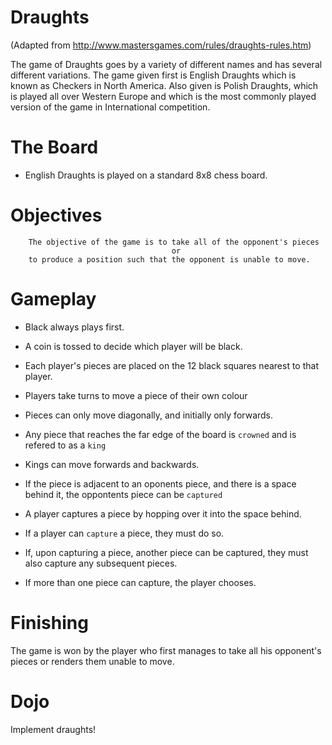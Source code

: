 # Draughts

(Adapted from http://www.mastersgames.com/rules/draughts-rules.htm)

The game of Draughts goes by a variety of different names and has several 
different variations.  The game given first is English Draughts which is 
known as Checkers in North America.  Also given is Polish Draughts, which
is played all over Western Europe and which is the most commonly played 
version of the game in International competition.

# The Board

* English Draughts is played on a standard 8x8 chess board.

# Objectives


        The objective of the game is to take all of the opponent's pieces 
                                        or 
        to produce a position such that the opponent is unable to move.

 
# Gameplay

* Black always plays first.
* A coin is tossed to decide which player will be black.
* Each player's pieces are placed on the 12 black squares nearest to that player.

* Players take turns to move a piece of their own colour
* Pieces can only move diagonally, and initially only forwards.

* Any piece that reaches the far edge of the board is `crowned` and is refered to as a `king`
* Kings can move forwards and backwards.

* If the piece is adjacent to an oponents piece, and there is a space behind it, the oppontents piece can be `captured`
* A player captures a piece by hopping over it into the space behind.
* If a player can `capture` a piece, they must do so.
* If, upon capturing a piece, another piece can be captured, they must also capture any subsequent pieces.

* If more than one piece can capture, the player chooses.

# Finishing

The game is won by the player who first manages to take all his opponent's pieces or 
renders them unable to move.

# Dojo

Implement draughts!